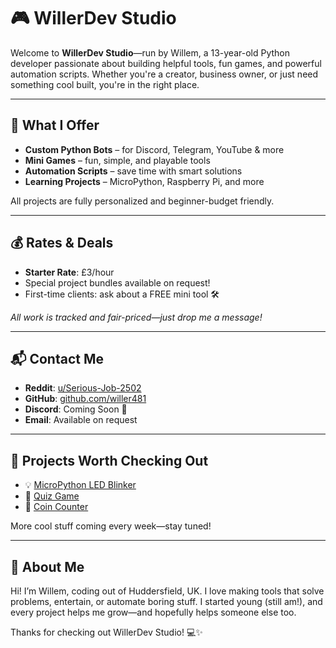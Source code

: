 # 🎮 WillerDev Studio

Welcome to **WillerDev Studio**—run by Willem, a 13-year-old Python developer passionate about building helpful tools, fun games, and powerful automation scripts. Whether you're a creator, business owner, or just need something cool built, you're in the right place.

---

## 🚀 What I Offer
- **Custom Python Bots** – for Discord, Telegram, YouTube & more
- **Mini Games** – fun, simple, and playable tools
- **Automation Scripts** – save time with smart solutions
- **Learning Projects** – MicroPython, Raspberry Pi, and more

All projects are fully personalized and beginner-budget friendly.

---

## 💰 Rates & Deals
- **Starter Rate**: £3/hour
- Special project bundles available on request!
- First-time clients: ask about a FREE mini tool 🛠️

*All work is tracked and fair-priced—just drop me a message!*

---

## 📬 Contact Me
- **Reddit**: [u/Serious-Job-2502](https://www.reddit.com/user/Serious-Job-2502/)
- **GitHub**: [github.com/willer481](https://github.com/willer481)
- **Discord**: Coming Soon 👀
- **Email**: Available on request

---

## 🌟 Projects Worth Checking Out
- 💡 [MicroPython LED Blinker](https://github.com/willer481/raspberrypi-pico-led-blink)
- 🧮 [Quiz Game](https://github.com/willer481/python-quiz)
- 🧾 [Coin Counter](https://github.com/willer481/python-coin-counter)

More cool stuff coming every week—stay tuned!

---

## 🧠 About Me
Hi! I’m Willem, coding out of Huddersfield, UK. I love making tools that solve problems, entertain, or automate boring stuff. I started young (still am!), and every project helps me grow—and hopefully helps someone else too.

Thanks for checking out WillerDev Studio! 💻✨
